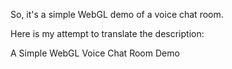 So, it's a simple WebGL demo of a voice chat room.


Here is my attempt to translate the description:


A Simple WebGL Voice Chat Room Demo
